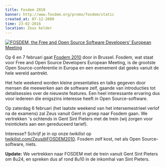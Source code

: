 ```yaml
---
title: Fosdem 2010
banner: http://www.fosdem.org/promo/fosdem/static
created_at: 07-12-2009
time: 23-02-2016
location: Zeus kelder
---
```


<a href="http://www.fosdem.org"><img src="http://www.fosdem.org/promo/fosdem/static" alt="FOSDEM, the Free and Open Source Software Developers' European Meeting" /></a>

Op 6 en 7 februari gaat <a href="http://fosdem.org">Fosdem 2010</a> door in Brussel. Fosdem, wat staat voor Free and Open Source Developers European Meeting, is de grootste Open Source-conferentie in Europa en een evenement dat geeks vanuit de hele wereld aantrekt.

Het hele weekend worden kleine presentaties en talks gegeven door mensen die meewerken aan de software zelf, gaande van introducties tot detailsessies over de nieuwste features. Een heel interessante ervaring dus voor iedereen die enigszins interesse heeft in Open Source-software.

Op zaterdag 6 februari (het laatste weekend van het intersemestrieel verlof na de examens) zal Zeus vanuit Gent in groep naar Fosdem gaan. We vertrekken 's ochtends in Gent Sint Pieters met de trein (wij zorgen voor treintickets aan een gereduceerd tarief).

Interesse? Schrijf je in op onze <em>twikilist</em> op <a href="http://twikilist.com/Zeus@FOSDEM2010">twikilist.com/Zeus@FOSDEM2010</a>. Fosdem zelf kost, net als Open Source-software, niets.

<strong>Update:</strong> We vertrekken naar FOSDEM met de trein vanuit Gent Sint Pieters om 8u24, en spreken dus af rond 8u10 in de inkomhal van Sint Pieters.